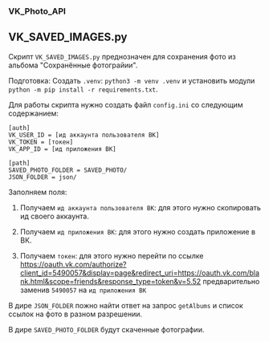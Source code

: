 ### VK_Photo_API

## VK_SAVED_IMAGES.py

Скрипт `VK_SAVED_IMAGES.py` преднозначен для сохранения фото из альбома "Сохранённые фотограйии".

Подготовка: Создать `.venv`: `python3 -m venv .venv` и установить модули `python -m pip install -r requirements.txt`.

Для работы скрипта нужно создать файл `config.ini` со следующим содержанием:
```
[auth]
VK_USER_ID = [ид аккаунта пользователя ВК]
VK_TOKEN = [токен]
VK_APP_ID = [ид приложения ВК]

[path]
SAVED_PHOTO_FOLDER = SAVED_PHOTO/
JSON_FOLDER = json/
```
Заполняем поля:

1. Получаем `ид аккаунта пользователя ВК`: для этого нужно скопировать ид своего аккаунта.

2. Получаем `ид приложения ВК`: для этого нужно создать приложение в ВК.

3. Получаем `токен`: для этого нужно перейти по ссылке https://oauth.vk.com/authorize?client_id=5490057&display=page&redirect_uri=https://oauth.vk.com/blank.html&scope=friends&response_type=token&v=5.52 предварительно заменив `5490057` на `ид приложения ВК`

В дире `JSON_FOLDER` пожно найти ответ на запрос `getAlbums` и список ссылок на фото в разном разрешении.

В дире `SAVED_PHOTO_FOLDER` будут скаченные фотографии.